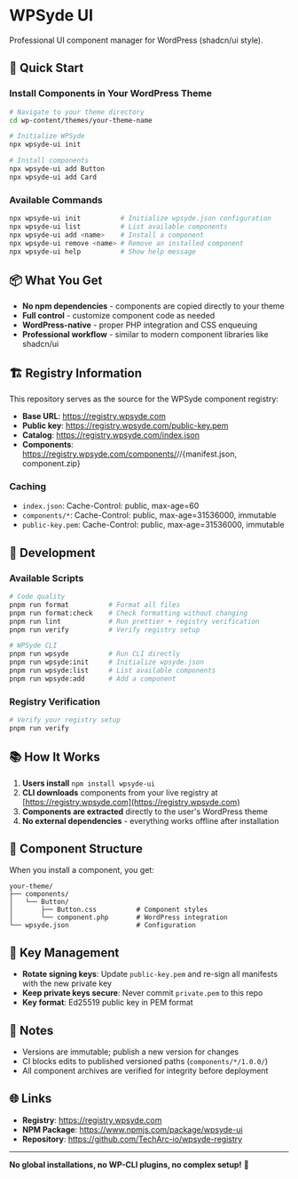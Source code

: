 # WPSyde UI

Professional UI component manager for WordPress (shadcn/ui style).

## 🚀 Quick Start

### Install Components in Your WordPress Theme

```bash
# Navigate to your theme directory
cd wp-content/themes/your-theme-name

# Initialize WPSyde
npx wpsyde-ui init

# Install components
npx wpsyde-ui add Button
npx wpsyde-ui add Card
```

### Available Commands

```bash
npx wpsyde-ui init          # Initialize wpsyde.json configuration
npx wpsyde-ui list          # List available components
npx wpsyde-ui add <name>    # Install a component
npx wpsyde-ui remove <name> # Remove an installed component
npx wpsyde-ui help          # Show help message
```

## 📦 What You Get

- **No npm dependencies** - components are copied directly to your theme
- **Full control** - customize component code as needed
- **WordPress-native** - proper PHP integration and CSS enqueuing
- **Professional workflow** - similar to modern component libraries like shadcn/ui

## 🏗️ Registry Information

This repository serves as the source for the WPSyde component registry:

- **Base URL**: https://registry.wpsyde.com
- **Public key**: https://registry.wpsyde.com/public-key.pem
- **Catalog**: https://registry.wpsyde.com/index.json
- **Components**: https://registry.wpsyde.com/components/<Name>/<Version>/{manifest.json, component.zip}

### Caching

- `index.json`: Cache-Control: public, max-age=60
- `components/*`: Cache-Control: public, max-age=31536000, immutable
- `public-key.pem`: Cache-Control: public, max-age=31536000, immutable

## 🔧 Development

### Available Scripts

```bash
# Code quality
pnpm run format          # Format all files
pnpm run format:check    # Check formatting without changing
pnpm run lint            # Run prettier + registry verification
pnpm run verify          # Verify registry setup

# WPSyde CLI
pnpm run wpsyde          # Run CLI directly
pnpm run wpsyde:init     # Initialize wpsyde.json
pnpm run wpsyde:list     # List available components
pnpm run wpsyde:add      # Add a component
```

### Registry Verification

```bash
# Verify your registry setup
pnpm run verify
```

## 📚 How It Works

1. **Users install** `npm install wpsyde-ui`
2. **CLI downloads** components from your live registry at [https://registry.wpsyde.com](https://registry.wpsyde.com)
3. **Components are extracted** directly to the user's WordPress theme
4. **No external dependencies** - everything works offline after installation

## 🎯 Component Structure

When you install a component, you get:

```
your-theme/
├── components/
│   └── Button/
│       ├── Button.css          # Component styles
│       └── component.php       # WordPress integration
└── wpsyde.json                 # Configuration
```

## 🔑 Key Management

- **Rotate signing keys**: Update `public-key.pem` and re-sign all manifests with the new private key
- **Keep private keys secure**: Never commit `private.pem` to this repo
- **Key format**: Ed25519 public key in PEM format

## 📝 Notes

- Versions are immutable; publish a new version for changes
- CI blocks edits to published versioned paths (`components/*/1.0.0/`)
- All component archives are verified for integrity before deployment

## 🌐 Links

- **Registry**: https://registry.wpsyde.com
- **NPM Package**: https://www.npmjs.com/package/wpsyde-ui
- **Repository**: https://github.com/TechArc-io/wpsyde-registry

---

**No global installations, no WP-CLI plugins, no complex setup!** 🎉
